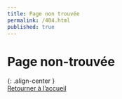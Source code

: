 ```yaml
---
title: Page non trouvée
permalink: /404.html
published: true
---
```


# Page non-trouvée

{: .align-center }
[<i style="font-size:60pt; color:#AAA; margin-top:40px; margin:40px 0;" class="fa fa-exclamation-triangle"></i><br/>Retourner à l’accueil](../)
